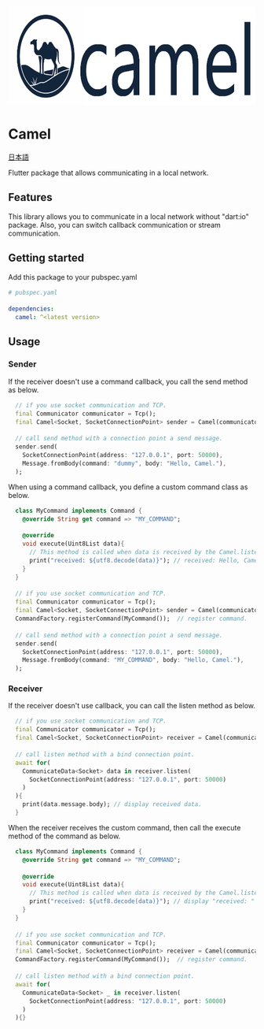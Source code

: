 <img height="200px" src="doc/assets/logo.png">

# Camel
[日本語](doc/README.jp.md)<br/>

Flutter package that allows communicating in a local network.

## Features
This library allows you to communicate in a local network without "dart:io" package.
Also, you can switch callback communication or stream communication.

## Getting started
Add this package to your pubspec.yaml
```yaml
# pubspec.yaml

dependencies:
  camel: ^<latest version>
```

## Usage

### Sender
If the receiver doesn't use a command callback, you call the send method as below.
```dart
  // if you use socket communication and TCP.
  final Communicator communicator = Tcp();
  final Camel<Socket, SocketConnectionPoint> sender = Camel(communicator);

  // call send method with a connection point a send message.
  sender.send(
    SocketConnectionPoint(address: "127.0.0.1", port: 50000),
    Message.fromBody(command: "dummy", body: "Hello, Camel."),
  );
```

When using a command callback, you define a custom command class as below.
```dart
  class MyCommand implements Command {
    @override String get command => "MY_COMMAND";

    @override
    void execute(Uint8List data){
      // This method is called when data is received by the Camel.listen method.
      print("received: ${utf8.decode(data)}"); // received: Hello, Camel.
    }
  }

  // if you use socket communication and TCP.
  final Communicator communicator = Tcp();
  final Camel<Socket, SocketConnectionPoint> sender = Camel(communicator);
  CommandFactory.registerCommand(MyCommand());  // register command.

  // call send method with a connection point a send message.
  sender.send(
    SocketConnectionPoint(address: "127.0.0.1", port: 50000),
    Message.fromBody(command: "MY_COMMAND", body: "Hello, Camel."),
  );
```

### Receiver
If the receiver doesn't use callback, you can call the listen method as below.
```dart
  // if you use socket communication and TCP.
  final Communicator communicator = Tcp();
  final Camel<Socket, SocketConnectionPoint> receiver = Camel(communicator);

  // call listen method with a bind connection point.
  await for(
    CommunicateData<Socket> data in receiver.listen(
      SocketConnectionPoint(address: "127.0.0.1", port: 50000)
    )
  ){
    print(data.message.body); // display received data.
  }
```

When the receiver receives the custom command, then call the execute method of the command as below.
```dart
  class MyCommand implements Command {
    @override String get command => "MY_COMMAND";

    @override
    void execute(Uint8List data){
      // This method is called when data is received by the Camel.listen method.
      print("received: ${utf8.decode(data)}"); // display "received: " + received data
    }
  }

  // if you use socket communication and TCP.
  final Communicator communicator = Tcp();
  final Camel<Socket, SocketConnectionPoint> receiver = Camel(communicator);
  CommandFactory.registerCommand(MyCommand());  // register command.

  // call listen method with a bind connection point.
  await for(
    CommunicateData<Socket> _ in receiver.listen(
      SocketConnectionPoint(address: "127.0.0.1", port: 50000)
    )
  ){}
```

